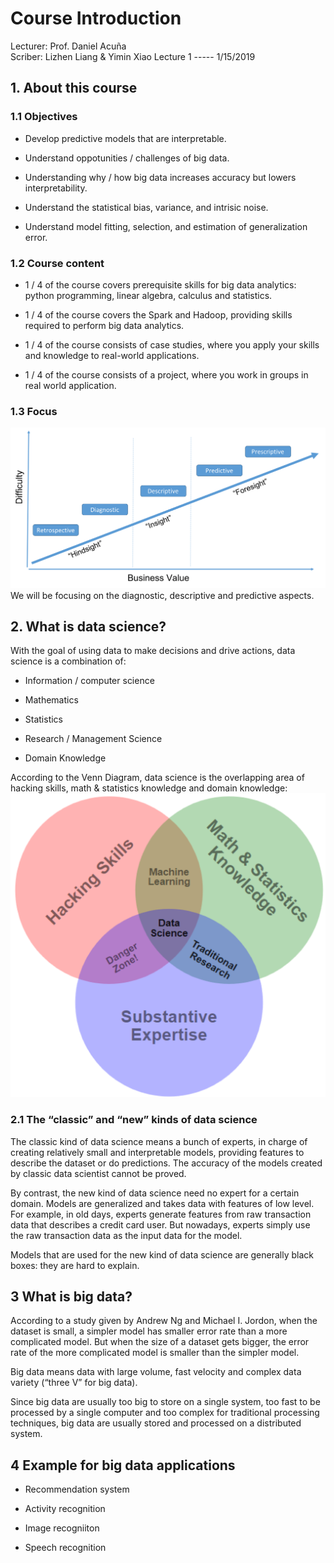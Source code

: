 
# Course Introduction

Lecturer: Prof. Daniel Acuña  
Scriber: Lizhen Liang & Yimin Xiao  Lecture 1 ----- 1/15/2019

## 1. About this course

### 1.1 Objectives

-   Develop predictive models that are interpretable.
    
-   Understand oppotunities / challenges of big data.
    
-   Understanding why / how big data increases accuracy but lowers interpretability.
    
-   Understand the statistical bias, variance, and intrisic noise.
    
-   Understand model fitting, selection, and estimation of generalization error.
    

### 1.2 Course content

-   1 / 4 of the course covers prerequisite skills for big data analytics: python programming, linear algebra, calculus and statistics.
    
-   1 / 4 of the course covers the Spark and Hadoop, providing skills required to perform big data analytics.
    
-   1 / 4 of the course consists of case studies, where you apply your skills and knowledge to real-world applications.
    
-   1 / 4 of the course consists of a project, where you work in groups in real world application.
    

### 1.3 Focus
![image0](image/0.png)
We will be focusing on the diagnostic, descriptive and predictive aspects.

## 2. What is data science?

With the goal of using data to make decisions and drive actions, data science is a combination of:

- Information / computer science

- Mathematics

- Statistics

- Research / Management Science

- Domain Knowledge

According to the Venn Diagram, data science is the overlapping area of hacking skills, math & statistics knowledge and domain knowledge:
![image1](image/1.png)

### 2.1 The “classic” and “new” kinds of data science

The classic kind of data science means a bunch of experts, in charge of creating relatively small and interpretable models, providing features to describe the dataset or do predictions. The accuracy of the models created by classic data scientist cannot be proved.

By contrast, the new kind of data science need no expert for a certain domain. Models are generalized and takes data with features of low level. For example, in old days, experts generate features from raw transaction data that describes a credit card user. But nowadays, experts simply use the raw transaction data as the input data for the model.

Models that are used for the new kind of data science are generally black boxes: they are hard to explain.

## 3 What is big data?

According to a study given by Andrew Ng and Michael I. Jordon, when the dataset is small, a simpler model has smaller error rate than a more complicated model. But when the size of a dataset gets bigger, the error rate of the more complicated model is smaller than the simpler model.

Big data means data with large volume, fast velocity and complex data variety (“three V” for big data).

Since big data are usually too big to store on a single system, too fast to be processed by a single computer and too complex for traditional processing techniques, big data are usually stored and processed on a distributed system.

## 4 Example for big data applications

- Recommendation system

- Activity recognition

- Image recogniiton

- Speech recognition

